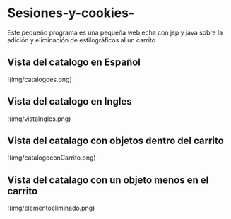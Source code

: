 # Sesiones-y-cookies-
Este pequeño programa es una pequeña web echa con jsp y java sobre la adición y eliminación de estilográficos al un carrito

## Vista del catalogo en **Español**  
!(img/catalogoes.png)  


## Vista del catalogo en **Ingles**  
!(img/vistaIngles.png)  


## Vista del catalago con objetos dentro del carrito  
!(img/catalogoconCarrito.png)  


## Vista del catalago con un objeto menos en el carrito  
!(img/elementoeliminado.png)
